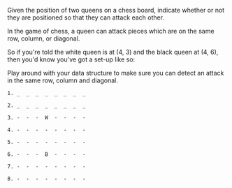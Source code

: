 Given the position of two queens on a chess board, indicate whether or not they are positioned so that they can attack each other.

In the game of chess, a queen can attack pieces which are on the same row, column, or diagonal.

So if you're told the white queen is at (4, 3) and the black queen at (4, 6), then you'd know you've got a set-up like so:

Play around with your data structure to make sure you can detect an attack in the same row, column and diagonal.


`1. _  _  _  _  _  _  _  _`

`2. _  _  _  _  _  _  _  _`

`3. -  -  -  W  -  -  -  -`

`4. -  -  -  -  -  -  -  -`

`5. -  -  -  -  -  -  -  -`

`6. -  -  -  B  -  -  -  -`

`7. -  -  -  -  -  -  -  -`

`8. -  -  -  -  -  -  -  -`
